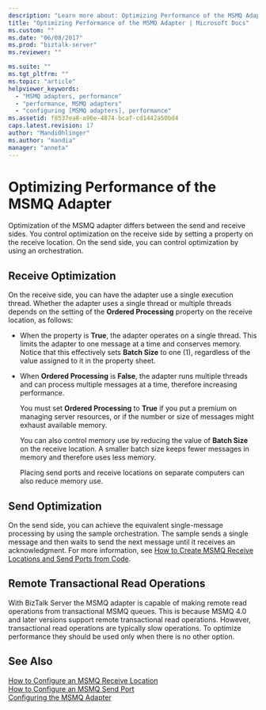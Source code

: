 ```yaml
---
description: "Learn more about: Optimizing Performance of the MSMQ Adapter"
title: "Optimizing Performance of the MSMQ Adapter | Microsoft Docs"
ms.custom: ""
ms.date: "06/08/2017"
ms.prod: "biztalk-server"
ms.reviewer: ""

ms.suite: ""
ms.tgt_pltfrm: ""
ms.topic: "article"
helpviewer_keywords: 
  - "MSMQ adapters, performance"
  - "performance, MSMQ adapters"
  - "configuring [MSMQ adapters], performance"
ms.assetid: f8537ea8-a96e-4874-bcaf-cd1442a50bd4
caps.latest.revision: 17
author: "MandiOhlinger"
ms.author: "mandia"
manager: "anneta"
---
```

# Optimizing Performance of the MSMQ Adapter
Optimization of the MSMQ adapter differs between the send and receive sides. You control optimization on the receive side by setting a property on the receive location. On the send side, you can control optimization by using an orchestration.  
  
## Receive Optimization  
 On the receive side, you can have the adapter use a single execution thread. Whether the adapter uses a single thread or multiple threads depends on the setting of the **Ordered Processing** property on the receive location, as follows:  
  
- When the property is **True**, the adapter operates on a single thread. This limits the adapter to one message at a time and conserves memory. Notice that this effectively sets **Batch Size** to one (1), regardless of the value assigned to it in the property sheet.  
  
- When **Ordered Processing** is **False**, the adapter runs multiple threads and can process multiple messages at a time, therefore increasing performance.  
  
  You must set **Ordered Processing** to **True** if you put a premium on managing server resources, or if the number or size of messages might exhaust available memory.  
  
  You can also control memory use by reducing the value of **Batch Size** on the receive location. A smaller batch size keeps fewer messages in memory and therefore uses less memory.  
  
  Placing send ports and receive locations on separate computers can also reduce memory use.  
  
## Send Optimization  
 On the send side, you can achieve the equivalent single-message processing by using the sample orchestration. The sample sends a single message and then waits to send the next message until it receives an acknowledgment. For more information, see [How to Create MSMQ Receive Locations and Send Ports from Code](../core/how-to-create-msmq-receive-locations-and-send-ports-from-code.md).  
  
## Remote Transactional Read Operations  
 With BizTalk Server the MSMQ adapter is capable of making remote read operations from transactional MSMQ queues.  This is because MSMQ 4.0 and later versions support remote transactional read operations.  However, transactional read operations are typically slow operations. To optimize performance they should be used only when there is no other option.  
  
## See Also  
 [How to Configure an MSMQ Receive Location](../core/how-to-configure-an-msmq-receive-location.md)   
 [How to Configure an MSMQ Send Port](../core/how-to-configure-an-msmq-send-port.md)   
 [Configuring the MSMQ Adapter](../core/configuring-the-msmq-adapter.md)
